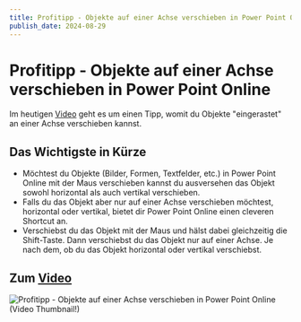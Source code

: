 ```yaml
---
title: Profitipp - Objekte auf einer Achse verschieben in Power Point Online
publish_date: 2024-08-29
---
```


# Profitipp - Objekte auf einer Achse verschieben in Power Point Online

Im heutigen [Video](https://youtu.be/_cL51kPrEWg) geht es um einen Tipp, womit du Objekte "eingerastet" an einer Achse verschieben kannst. 

## Das Wichtigste in Kürze

- Möchtest du Objekte (Bilder, Formen, Textfelder, etc.) in Power Point Online mit der Maus verschieben kannst du ausversehen das Objekt sowohl horizontal als auch vertikal verschieben.
- Falls du das Objekt aber nur auf einer Achse verschieben möchtest, horizontal oder vertikal, bietet dir Power Point Online einen cleveren Shortcut an.
- Verschiebst du das Objekt mit der Maus und hälst dabei gleichzeitig die Shift-Taste. Dann verschiebst du das Objekt nur auf einer Achse. Je nach dem, ob du das Objekt horizontal oder vertikal verschiebst.

## Zum [Video](https://youtu.be/_cL51kPrEWg)

![Profitipp - Objekte auf einer Achse verschieben in Power Point Online (Video Thumbnail!)](../thumbnails/Fertig629.jpg "Profitipp - Objekte auf einer Achse verschieben in Power Point Online (Video Thumbnail!)")